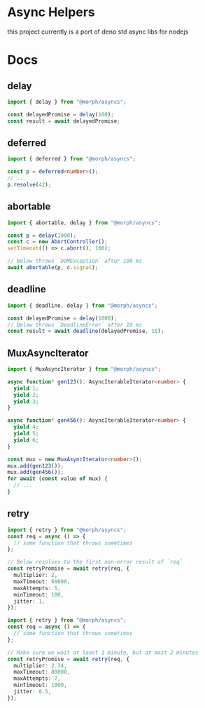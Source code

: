 # Async Helpers

this project currently is a port of deno std async libs for nodejs

# Docs

## delay

```typescript
import { delay } from "@morph/asyncs";

const delayedPromise = delay(100);
const result = await delayedPromise;
```

## deferred

```typescript
import { deferred } from "@morph/asyncs";

const p = deferred<number>();
// ...
p.resolve(42);
```

## abortable

```typescript
import { abortable, delay } from "@morph/asyncs";

const p = delay(1000);
const c = new AbortController();
setTimeout(() => c.abort(), 100);

// Below throws `DOMException` after 100 ms
await abortable(p, c.signal);
```

## deadline

```typescript
import { deadline, delay } from "@morph/asyncs";

const delayedPromise = delay(1000);
// Below throws `DeadlineError` after 10 ms
const result = await deadline(delayedPromise, 10);
```

## MuxAsyncIterator

```typescript
import { MuxAsyncIterator } from "@morph/asyncs";

async function* gen123(): AsyncIterableIterator<number> {
  yield 1;
  yield 2;
  yield 3;
}

async function* gen456(): AsyncIterableIterator<number> {
  yield 4;
  yield 5;
  yield 6;
}

const mux = new MuxAsyncIterator<number>();
mux.add(gen123());
mux.add(gen456());
for await (const value of mux) {
  // ...
}
```

## retry

```typescript
import { retry } from "@morph/asyncs";
const req = async () => {
  // some function that throws sometimes
};

// Below resolves to the first non-error result of `req`
const retryPromise = await retry(req, {
  multiplier: 2,
  maxTimeout: 60000,
  maxAttempts: 5,
  minTimeout: 100,
  jitter: 1,
});
```

```typescript
import { retry } from "@morph/asyncs";
const req = async () => {
  // some function that throws sometimes
};

// Make sure we wait at least 1 minute, but at most 2 minutes
const retryPromise = await retry(req, {
  multiplier: 2.34,
  maxTimeout: 80000,
  maxAttempts: 7,
  minTimeout: 1000,
  jitter: 0.5,
});
```
